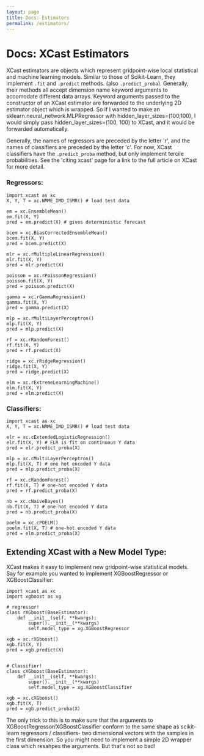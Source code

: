 ```yaml
---
layout: page
title: Docs: Estimators
permalink: /estimators/
---
```


# Docs: XCast Estimators 

XCast estimators are objects which represent gridpoint-wise local statistical and machine learning models. Similar to those of Scikit-Learn, they implement ```.fit``` and ```.predict``` methods. (also ```.predict_proba```). Generally, their methods all accept dimension name keyword arguments to accomodate different data arrays.
Keyword arguments passed to the constructor of an XCast estimator are forwarded to the underlying 2D estimator object which is wrapped. So if I wanted to make an sklearn.neural_network.MLPRegressor with hidden_layer_sizes=(100,100), I would simply pass hidden_layer_sizes=(100, 100) to XCast, and it would be forwarded automatically. 

Generally, the names of regressors are preceded by the letter 'r', and the names of classifiers are preceded by the letter 'c'. For now, XCast classifiers have the ```.predict_proba``` method, but only implement tercile probabilities. See the 'citing xcast' page for a link to the full article on XCast for more detail.

### Regressors: 

```
import xcast as xc 
X, Y, T = xc.NMME_IMD_ISMR() # load test data 

em = xc.EnsembleMean()
em.fit(X, Y)
pred = em.predict(X) # gives deterministic forecast 

bcem = xc.BiasCorrectedEnsembleMean()
bcem.fit(X, Y) 
pred = bcem.predict(X) 

mlr = xc.rMultipleLinearRegression()
mlr.fit(X, Y)
pred = mlr.predict(X) 

poisson = xc.rPoissonRegression()
poisson.fit(X, Y) 
pred = poisson.predict(X) 

gamma = xc.rGammaRegression() 
gamma.fit(X, Y) 
pred = gamma.predict(X) 

mlp = xc.rMultiLayerPerceptron() 
mlp.fit(X, Y) 
pred = mlp.predict(X) 

rf = xc.rRandomForest() 
rf.fit(X, Y) 
pred = rf.predict(X) 

ridge = xc.rRidgeRegression() 
ridge.fit(X, Y) 
pred = ridge.predict(X) 

elm = xc.rExtremeLearningMachine() 
elm.fit(X, Y) 
pred = elm.predict(X) 
```


### Classifiers: 

```
import xcast as xc 
X, Y, T = xc.NMME_IMD_ISMR() # load test data 

elr = xc.cExtendedLogisticRegression()
elr.fit(X, Y) # ELR is fit on continuous Y data
pred = elr.predict_proba(X) 

mlp = xc.cMultiLayerPerceptron() 
mlp.fit(X, T) # one hot encoded Y data
pred = mlp.predict_proba(X) 

rf = xc.cRandomForest() 
rf.fit(X, T) # one-hot encoded Y data 
pred = rf.predict_proba(X) 

nb = xc.cNaiveBayes() 
nb.fit(X, T) # one-hot encoded Y data 
pred = nb.predict_proba(X) 

poelm = xc.cPOELM() 
poelm.fit(X, T) # one-hot encoded Y data 
pred = elm.predict_proba(X) 
```

## Extending XCast with a New Model Type: 
XCast makes it easy to implement new gridpoint-wise statistical models. Say for example you wanted to implement XGBoostRegressor or XGBoostClassifier: 

```
import xcast as xc 
import xgboost as xg 

# regressor! 
class rXGboost(BaseEstimator):
    def __init__(self, **kwargs):
        super().__init__(**kwargs)
        self.model_type = xg.XGBoostRegressor

xgb = xc.rXGboost() 
xgb.fit(X, Y) 
pred = xgb.predict(X) 


# Classifier!
class cXGboost(BaseEstimator):
    def __init__(self, **kwargs):
        super().__init__(**kwargs)
        self.model_type = xg.XGBoostClassifier

xgb = xc.cXGboost() 
xgb.fit(X, T) 
pred = xgb.predict_proba(X) 
``` 

The only trick to this is to make sure that the arguments to XGBoostRegressor/XGBoostClassifier conform to the same shape as scikit-learn regressors / classifiers- two dimensional vectors with the samples in the first dimension. So you might need to implement a simple 2D wrapper class which resahpes the arguments. But that's not so bad! 




